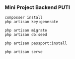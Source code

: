 ### Mini Project Backend PUTI


```text
composser install
php artisan key:generate

php artisan migrate
php artisan db:seed

php artisan passport:install

php artisan serve
```